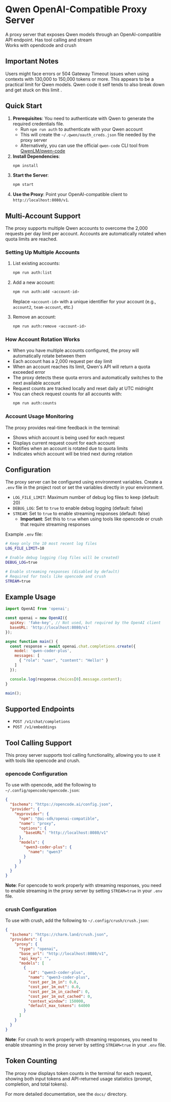# Qwen OpenAI-Compatible Proxy Server


A proxy server that exposes Qwen models through an OpenAI-compatible API endpoint. Has tool calling and stream  
Works with opendcode and crush 

## Important Notes

Users might face errors or 504 Gateway Timeout issues when using contexts with 130,000 to 150,000 tokens or more. This appears to be a practical limit for Qwen models. Qwen code it self tends to also break down and get stuck on this limit . 


## Quick Start

1.  **Prerequisites**: You need to authenticate with Qwen to generate the required credentials file.
    *   Run `npm run auth` to authenticate with your Qwen account
    *   This will create the `~/.qwen/oauth_creds.json` file needed by the proxy server
    *   Alternatively, you can use the official `qwen-code` CLI tool from [QwenLM/qwen-code](https://github.com/QwenLM/qwen-code)
2.  **Install Dependencies**:
    ```bash
    npm install
    ```
3.  **Start the Server**:
    ```bash
    npm start
    ```
4.  **Use the Proxy**: Point your OpenAI-compatible client to `http://localhost:8080/v1`.

## Multi-Account Support

The proxy supports multiple Qwen accounts to overcome the 2,000 requests per day limit per account. Accounts are automatically rotated when quota limits are reached.

### Setting Up Multiple Accounts

1. List existing accounts:
   ```bash
   npm run auth:list
   ```

2. Add a new account:
   ```bash
   npm run auth:add <account-id>
   ```
   Replace `<account-id>` with a unique identifier for your account (e.g., `account2`, `team-account`, etc.)

3. Remove an account:
   ```bash
   npm run auth:remove <account-id>
   ```

### How Account Rotation Works

- When you have multiple accounts configured, the proxy will automatically rotate between them
- Each account has a 2,000 request per day limit
- When an account reaches its limit, Qwen's API will return a quota exceeded error
- The proxy detects these quota errors and automatically switches to the next available account
- Request counts are tracked locally and reset daily at UTC midnight
- You can check request counts for all accounts with:
  ```bash
  npm run auth:counts
  ```

### Account Usage Monitoring

The proxy provides real-time feedback in the terminal:
- Shows which account is being used for each request
- Displays current request count for each account
- Notifies when an account is rotated due to quota limits
- Indicates which account will be tried next during rotation

## Configuration

The proxy server can be configured using environment variables. Create a `.env` file in the project root or set the variables directly in your environment.

*   `LOG_FILE_LIMIT`: Maximum number of debug log files to keep (default: 20)
*   `DEBUG_LOG`: Set to `true` to enable debug logging (default: false)
*   `STREAM`: Set to `true` to enable streaming responses (default: false)
    *   **Important**: Set this to `true` when using tools like opencode or crush that require streaming responses

Example `.env` file:
```bash
# Keep only the 10 most recent log files
LOG_FILE_LIMIT=10

# Enable debug logging (log files will be created)
DEBUG_LOG=true

# Enable streaming responses (disabled by default)
# Required for tools like opencode and crush
STREAM=true
```

## Example Usage

```javascript
import OpenAI from 'openai';

const openai = new OpenAI({
  apiKey: 'fake-key', // Not used, but required by the OpenAI client
  baseURL: 'http://localhost:8080/v1'
});

async function main() {
  const response = await openai.chat.completions.create({
    model: 'qwen-coder-plus',
    messages: [
      { "role": "user", "content": "Hello!" }
    ]
  });

  console.log(response.choices[0].message.content);
}

main();
```

## Supported Endpoints

*   `POST /v1/chat/completions`
*   `POST /v1/embeddings`


## Tool Calling Support

This proxy server supports tool calling functionality, allowing you to use it with tools like opencode and crush.

### opencode Configuration

To use with opencode, add the following to `~/.config/opencode/opencode.json`:

```json
{
  "$schema": "https://opencode.ai/config.json",
  "provider": {
    "myprovider": {
      "npm": "@ai-sdk/openai-compatible",
      "name": "proxy",
      "options": {
        "baseURL": "http://localhost:8080/v1"
      },
      "models": {
        "qwen3-coder-plus": {
          "name": "qwen3"
        }
      }
    }
  }
}
```

**Note**: For opencode to work properly with streaming responses, you need to enable streaming in the proxy server by setting `STREAM=true` in your `.env` file.

### crush Configuration

To use with crush, add the following to `~/.config/crush/crush.json`:

```json
{
  "$schema": "https://charm.land/crush.json",
  "providers": {
    "proxy": {
      "type": "openai",
      "base_url": "http://localhost:8080/v1",
      "api_key": "",
      "models": [
        {
          "id": "qwen3-coder-plus",
          "name": "qwen3-coder-plus",
          "cost_per_1m_in": 0.0,
          "cost_per_1m_out": 0.0,
          "cost_per_1m_in_cached": 0,
          "cost_per_1m_out_cached": 0,
          "context_window": 150000,
          "default_max_tokens": 64000
        }
      ]
    }
  }
}
```

**Note**: For crush to work properly with streaming responses, you need to enable streaming in the proxy server by setting `STREAM=true` in your `.env` file.

## Token Counting

The proxy now displays token counts in the terminal for each request, showing both input tokens and API-returned usage statistics (prompt, completion, and total tokens).

For more detailed documentation, see the `docs/` directory.
